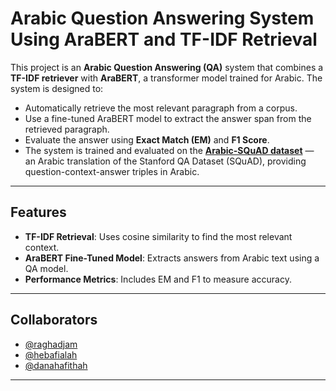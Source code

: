 # Arabic Question Answering System Using AraBERT and TF-IDF Retrieval

This project is an **Arabic Question Answering (QA)** system that combines a **TF-IDF retriever** with **AraBERT**, a transformer model trained for Arabic. The system is designed to:
- Automatically retrieve the most relevant paragraph from a corpus.
- Use a fine-tuned AraBERT model to extract the answer span from the retrieved paragraph.
- Evaluate the answer using **Exact Match (EM)** and **F1 Score**.
- The system is trained and evaluated on the [**Arabic-SQuAD dataset**](https://huggingface.co/datasets/i0xs0/Arabic-SQuAD) — an Arabic translation of the Stanford QA Dataset (SQuAD), providing question-context-answer triples in Arabic.

---

##  Features

- **TF-IDF Retrieval**: Uses cosine similarity to find the most relevant context.
- **AraBERT Fine-Tuned Model**: Extracts answers from Arabic text using a QA model.
- **Performance Metrics**: Includes EM and F1 to measure accuracy.

---


##  Collaborators

- [@raghadjam](https://github.com/raghadjam)
- [@hebafialah](https://github.com/Fialah-heba)
- [@danahafithah](https://github.com/dana-hafitha)

---




